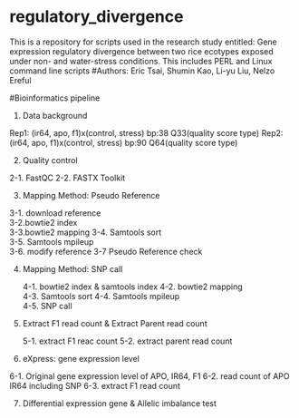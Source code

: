 # regulatory_divergence
This is a repository for scripts used in the research study entitled: Gene expression regulatory divergence between two rice ecotypes exposed under non- and water-stress conditions.
This includes PERL and Linux command line scripts
#Authors: Eric Tsai, Shumin Kao, Li-yu Liu, Nelzo Ereful

#Bioinformatics pipeline

1. Data background 

  Rep1: (ir64, apo, f1)x(control, stress)  bp:38  Q33(quality score type)
  Rep2: (ir64, apo, f1)x(control, stress)  bp:90  Q64(quality score type)

2. Quality control    


  2-1. FastQC 
  2-2. FASTX Toolkit

3. Mapping Method: Pseudo Reference

  3-1. download reference          
  3-2.bowtie2 index   
  3-3.bowtie2 mapping
  3-4. Samtools sort  
  3-5. Samtools mpileup     
  3-6. modify reference
  3-7 Pseudo Reference check

4. Mapping Method: SNP call  

   4-1. bowtie2 index & samtools index
   4-2. bowtie2 mapping                                         
   4-3. Samtools sort
   4-4. Samtools mpileup                      
   4-5. SNP call

5. Extract F1 read count & Extract Parent read count

   5-1. extract F1 reac count
   5-2. extract parent read count

6.  eXpress:  gene expression level

   6-1. Original gene expression level of APO, IR64, F1
   6-2. read count of APO IR64 including SNP
   6-3. extract F1 read count

7. Differential expression gene & Allelic imbalance test

















